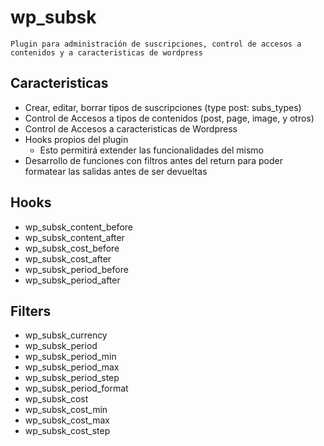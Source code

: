 # wp_subsk

    Plugin para administración de suscripciones, control de accesos a contenidos y a caracteristicas de wordpress

## Caracteristicas

- Crear, editar, borrar tipos de suscripciones (type post: subs_types)
- Control de Accesos a tipos de contenidos (post, page, image, y otros)
- Control de Accesos a caracteristicas de Wordpress
- Hooks propios del plugin
  - Esto permitirá extender las funcionalidades del mismo
- Desarrollo de funciones con filtros antes del return para poder formatear las salidas antes de ser devueltas

## Hooks

- wp_subsk_content_before
- wp_subsk_content_after
- wp_subsk_cost_before
- wp_subsk_cost_after
- wp_subsk_period_before
- wp_subsk_period_after

## Filters

- wp_subsk_currency
- wp_subsk_period
- wp_subsk_period_min
- wp_subsk_period_max
- wp_subsk_period_step
- wp_subsk_period_format
- wp_subsk_cost
- wp_subsk_cost_min
- wp_subsk_cost_max
- wp_subsk_cost_step
